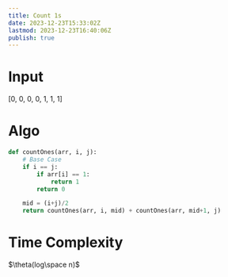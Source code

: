 ```yaml
---
title: Count 1s
date: 2023-12-23T15:33:02Z
lastmod: 2023-12-23T16:40:06Z
publish: true
---
```


# Input

[0, 0, 0, 0, 1, 1, 1]

# Algo

```python
def countOnes(arr, i, j):
	# Base Case
	if i == j:
		if arr[i] == 1:
			return 1
		return 0

	mid = (i+j)/2
	return countOnes(arr, i, mid) + countOnes(arr, mid+1, j)
```

# Time Complexity

$\theta(log\space n)$

